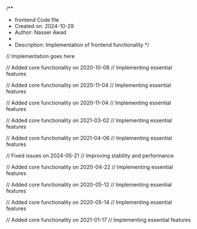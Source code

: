 /**
 * frontend Code file
 * Created on: 2024-10-29
 * Author: Nasser Awad
 *
 * Description: Implementation of frontend functionality
 */
 
// Implementation goes here


// Added core functionality on 2020-10-08
// Implementing essential features

// Added core functionality on 2020-11-04
// Implementing essential features

// Added core functionality on 2020-11-04
// Implementing essential features

// Added core functionality on 2021-03-02
// Implementing essential features

// Added core functionality on 2021-04-06
// Implementing essential features

// Fixed issues on 2024-05-21
// Improving stability and performance

// Added core functionality on 2020-04-22
// Implementing essential features

// Added core functionality on 2020-05-12
// Implementing essential features

// Added core functionality on 2020-05-14
// Implementing essential features

// Added core functionality on 2021-01-17
// Implementing essential features
